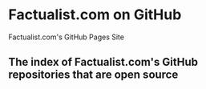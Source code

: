 # Factualist.com on GitHub
Factualist.com's GitHub Pages Site

## The index of Factualist.com's GitHub repositories that are open source

